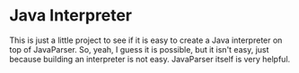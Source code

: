 # Java Interpreter

This is just a little project to see if it is easy to create a Java interpreter on top of JavaParser.
So, yeah, I guess it is possible, but it isn't easy, just because building an interpreter is not easy.
JavaParser itself is very helpful.
